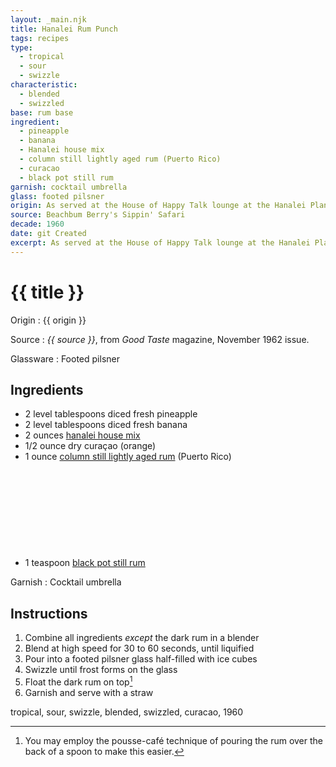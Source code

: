 ```yaml
---
layout: _main.njk
title: Hanalei Rum Punch
tags: recipes
type:
  - tropical
  - sour
  - swizzle
characteristic:
  - blended
  - swizzled
base: rum base
ingredient:
  - pineapple
  - banana
  - Hanalei house mix
  - column still lightly aged rum (Puerto Rico)
  - curacao
  - black pot still rum
garnish: cocktail umbrella
glass: footed pilsner
origin: As served at the House of Happy Talk lounge at the Hanalei Plantation resort, Kauai, Hawaii, in the early 1960s, and printed <cite>Good Taste</cite>,the official publication of the California Bartenders Guild.
source: Beachbum Berry's Sippin' Safari
decade: 1960
date: git Created
excerpt: As served at the House of Happy Talk lounge at the Hanalei Plantation resort, Kauai, Hawaii, in the early 1960s, and printed <cite>Good Taste</cite>,the official publication of the California Bartenders Guild.
---
```

<!-- markdownlint-disable MD025 -->
# {{ title }}
<!-- markdownlint-enable MD025 -->

Origin
  : {{ origin }}

Source
  : <cite><span data-pagefind-filter="Source">{{ source }}</span></cite>, from <span data-pagefind-filter="Source"><cite>Good Taste</cite> magazine</span>, November 1962 issue.

Glassware
  : <span data-pagefind-filter="Glassware">Footed pilsner</span>

## Ingredients

* 2 level tablespoons diced fresh pineapple
* 2 level tablespoons diced fresh banana
* 2 ounces [hanalei house mix](/mixes/hanalei-house-mix/)
* 1/2 ounce dry curaçao (orange)
* 1 ounce [column still lightly aged rum](/rums/07-rum-column-still-lightly-aged/) (Puerto Rico)<icon-l space="1em" label="(4)"><span class="with-icon"><svg class="icon"><use href="/assets/images/icons/circle-4.svg#circle-4"></use></svg></span></icon-l>
* 1 teaspoon [black pot still rum](/rums/10-rum-black-pot-still/)

Garnish
  : <span data-pagefind-filter="Garnish">Cocktail umbrella</span>

## Instructions

1. Combine all ingredients *except* the dark rum in a blender
2. Blend at high speed for 30 to 60 seconds, until liquified
3. Pour into a footed pilsner glass half-filled with ice cubes
4. Swizzle until frost forms on the glass
5. Float the dark rum on top[^1]
6. Garnish and serve with a straw

[^1]: You may employ the pousse-café technique of pouring the rum over the back of a spoon to make this easier.

<div
  class="sr-only"
  data-cat[0]="Drink"
  data-type[0]="Tropical"
  data-type[1]="Sour"
  data-type[2]="Swizzle"
  data-char[0]="Blended"
  data-char[1]="Swizzled"
  data-base[0]="Rum/Cane spirits"
  data-ingredient[0]="Pineapple, diced"
  data-ingredient[1]="Banana, diced"
  data-ingredient[2]="Column still aged rum [4]"
  data-ingredient[3]="Column still aged rum (Puerto Rico) [4]"
  data-ingredient[4]="Curaçao, orange"
  data-ingredient[5]="Curaçao, dry"
  data-ingredient[6]="Black pot still rum"
  data-ingredient[7]="Hanalei house mix"
  data-origin[0]="House of Happy Talk, Hanalei Plantation, Kauai"
  data-decade[0]="1960"
  data-pagefind-filter="
    Category[data-cat[0]],
    Type[data-type[0]],
    Type[data-type[1]],
    Type[data-type[2]],
    Characteristic[data-char[0]],
    Characteristic[data-char[1]],
    Base[data-base[0]],
    Ingredient[data-ingredient[0]],
    Ingredient[data-ingredient[1]],
    Ingredient[data-ingredient[2]],
    Ingredient[data-ingredient[3]],
    Ingredient[data-ingredient[4]],
    Ingredient[data-ingredient[5]],
    Ingredient[data-ingredient[6]],
    Ingredient[data-ingredient[7]],
    Pantry[data-ingredient[0]],
    Pantry[data-ingredient[1]],
    Liquor[data-ingredient[2]],
    Liquor[data-ingredient[3]],
    Liquor[data-ingredient[4]],
    Liquor[data-ingredient[5]],
    Liquor[data-ingredient[6]],
    Preparation[data-ingredient[7]],
    Origin[data-origin[0]],
    Decade[data-decade[0]]
  "
>
</div>

<div class="keywords" aria-hidden>tropical, sour, swizzle, blended, swizzled, curacao, 1960</div>
